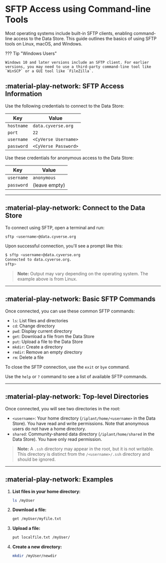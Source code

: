 # SFTP Access using Command-line Tools

Most operating systems include built-in SFTP clients, enabling command-line access to the Data Store. This guide outlines the basics of using SFTP tools on Linux, macOS, and Windows.

??? Tip "Windows Users"

    Windows 10 and later versions include an SFTP client. For earlier versions, you may need to use a third-party command-line tool like `WinSCP` or a GUI tool like `FileZilla`.


## :material-play-network: SFTP Access Information

Use the following credentials to connect to the Data Store:

| Key            | Value                |
|-----------------|----------------------|
| `hostname`     | `data.cyverse.org`   |
| `port`         | `22`                 |
| `username`     | `<CyVerse Username>` |
| `password`     | `<CyVerse Password>` |


Use these credentials for anonymous access to the Data Store:

| Key | Value |
|-------------------|-------|
| `username` | `anonymous` |
| `password` | (leave empty) |

---

## :material-play-network: Connect to the Data Store

To connect using SFTP, open a terminal and run:

```sh
sftp <username>@data.cyverse.org
```

Upon successful connection, you'll see a prompt like this:

```sh
$ sftp <username>@data.cyverse.org
Connected to data.cyverse.org.
sftp>
```

> **Note:** Output may vary depending on the operating system. The example above is from Linux.

---

## :material-play-network: Basic SFTP Commands

Once connected, you can use these common SFTP commands:

- `ls`: List files and directories
- `cd`: Change directory
- `pwd`: Display current directory
- `get`: Download a file from the Data Store
- `put`: Upload a file to the Data Store
- `mkdir`: Create a directory
- `rmdir`: Remove an empty directory
- `rm`: Delete a file

To close the SFTP connection, use the `exit` or `bye` command.

Use the `help` or `?` command to see a list of available SFTP commands.

---

## :material-play-network: Top-level Directories

Once connected, you will see two directories in the root:

- `<username>`: Your home directory (`/iplant/home/<username>` in the Data Store). You have read and write permissions. Note that anonymous users do not have a home directory.
- `shared`: Community-shared data directory (`/iplant/home/shared` in the Data Store). You have only read permission.

> **Note:** A `.ssh` directory may appear in the root, but it is not writable. This directory is distinct from the `/<username>/.ssh` directory and should be ignored.


---

## :material-play-network: Examples

1. **List files in your home directory:**
    ```sh
    ls /myUser
    ```

2. **Download a file:**
    ```sh
    get /myUser/myfile.txt
    ```

3. **Upload a file:**
    ```sh
    put localfile.txt /myUser/
    ```

4. **Create a new directory:**
    ```sh
    mkdir /myUser/newdir
    ```
